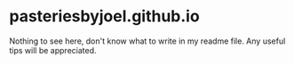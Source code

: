 # pasteriesbyjoel.github.io
Nothing to see here, don't know what to write in my readme file. 
Any useful tips will be appreciated.
